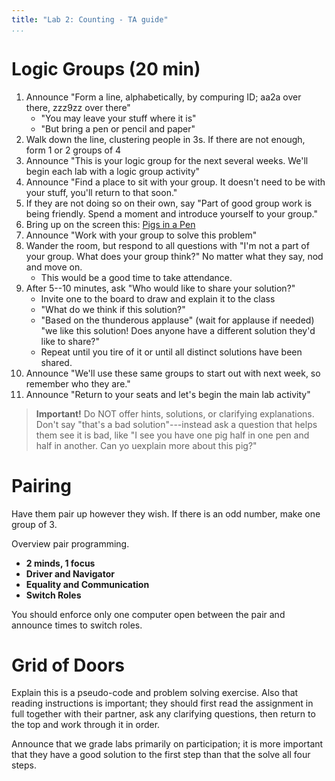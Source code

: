 ```yaml
---
title: "Lab 2: Counting - TA guide"
...
```


# Logic Groups (20 min)

1.  Announce "Form a line, alphabetically, by compuring ID; aa2a over there, zzz9zz over there"
    -   "You may leave your stuff where it is"
    -   "But bring a pen or pencil and paper"
1.  Walk down the line, clustering people in 3s. If there are not enough, form 1 or 2 groups of 4
1.  Announce "This is your logic group for the next several weeks.  We'll begin each lab with a logic group activity"
1.  Announce "Find a place to sit with your group.  It doesn't need to be with your stuff, you'll return to that soon."
1.  If they are not doing so on their own, say "Part of good group work is being friendly.  Spend a moment and introduce yourself to your group."
1.  Bring up on the screen this: [Pigs in a Pen](https://docs.google.com/a/virginia.edu/presentation/d/1GOC80OL6ewAyWKCUaPESuPmiBF1rzLiUJ77D9SnTqkg/edit?usp=sharing)
1.  Announce "Work with your group to solve this problem"
1.  Wander the room, but respond to all questions with "I'm not a part of your group. What does your group think?" No matter what they say, nod and move on.
    -   This would be a good time to take attendance.
1.  After 5--10 minutes, ask "Who would like to share your solution?"
    -   Invite one to the board to draw and explain it to the class
    -   "What do we think if this solution?"
    -   "Based on the thunderous applause" (wait for applause if needed) "we like this solution!  Does anyone have a different solution they'd like to share?"
    -   Repeat until you tire of it or until all distinct solutions have been shared.
1.  Announce "We'll use these same groups to start out with next week, so remember who they are."
1.  Announce "Return to your seats and let's begin the main lab activity"

> **Important!** Do NOT offer hints, solutions, or clarifying explanations.  Don't say "that's a bad solution"---instead ask a question that helps them see it is bad, like "I see you have one pig half in one pen and half in another. Can yo uexplain more about this pig?"


# Pairing

Have them pair up however they wish.  If there is an odd number, make one group of 3.

Overview pair programming.

-   **2 minds, 1 focus**
-   **Driver and Navigator**
-   **Equality and Communication**
-   **Switch Roles**

You should enforce only one computer open between the pair and announce times to switch roles.

# Grid of Doors

Explain this is a pseudo-code and problem solving exercise.
Also that reading instructions is important; they should first read the assignment in full together with their partner, ask any clarifying questions, then return to the top and work through it in order.

Announce that we grade labs primarily on participation;
it is more important that they have a good solution to the first step than that the solve all four steps.

